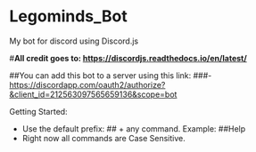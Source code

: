 # Legominds_Bot
My bot for discord using Discord.js

#**All credit goes to: https://discordjs.readthedocs.io/en/latest/**

##You can add this bot to a server using this link:
###- https://discordapp.com/oauth2/authorize?&client_id=212563097565659136&scope=bot
  
Getting Started:
   - Use the default prefix: ## + any command. Example: ##Help
   - Right now all commands are Case Sensitive.
